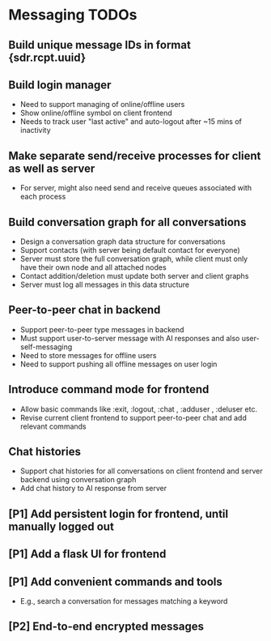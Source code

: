 # Messaging TODOs

## Build unique message IDs in format {sdr.rcpt.uuid}

## Build login manager

- Need to support managing of online/offline users
- Show online/offline symbol on client frontend
- Needs to track user "last active" and auto-logout after ~15 mins of inactivity

## Make separate send/receive processes for client as well as server

- For server, might also need send and receive queues associated with each process

## Build conversation graph for all conversations

- Design a conversation graph data structure for conversations
- Support contacts (with server being default contact for everyone)
- Server must store the full conversation graph, while client must only have their own node and all attached nodes
- Contact addition/deletion must update both server and client graphs
- Server must log all messages in this data structure

## Peer-to-peer chat in backend

- Support peer-to-peer type messages in backend
- Must support user-to-server message with AI responses and also user-self-messaging
- Need to store messages for offline users
- Need to support pushing all offline messages on user login

## Introduce command mode for frontend

- Allow basic commands like :exit, :logout, :chat <username>, :adduser <username>, :deluser <username> etc.
- Revise current client frontend to support peer-to-peer chat and add relevant commands

## Chat histories

- Support chat histories for all conversations on client frontend and server backend using conversation graph
- Add chat history to AI response from server

## [P1] Add persistent login for frontend, until manually logged out

## [P1] Add a flask UI for frontend

## [P1] Add convenient commands and tools

- E.g., search a conversation for messages matching a keyword

## [P2] End-to-end encrypted messages